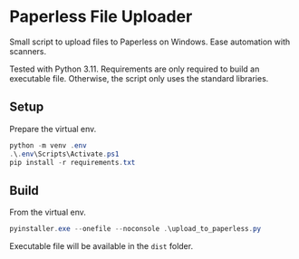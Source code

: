 # Paperless File Uploader

Small script to upload files to Paperless on Windows. Ease automation with scanners.

Tested with Python 3.11. Requirements are only required to build an executable file. Otherwise, the script only uses the standard libraries.

## Setup

Prepare the virtual env.

```powershell
python -m venv .env
.\.env\Scripts\Activate.ps1
pip install -r requirements.txt
```

## Build

From the virtual env.

```powershell
pyinstaller.exe --onefile --noconsole .\upload_to_paperless.py
```

Executable file will be available in the `dist` folder.
